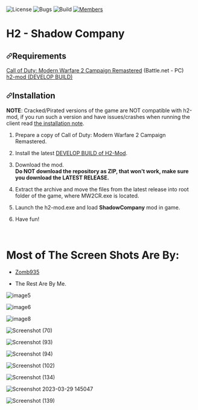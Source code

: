 ![License](https://img.shields.io/badge/license-BSD--3-orange) ![Bugs](https://img.shields.io/badge/bugs-0%20open-brightgreen) ![Build](https://img.shields.io/badge/Build-passing-brightgreen?logo=github) [![Members](https://img.shields.io/discord/750034898680807434?label=members&logo=discord&color=7289da)](https://discord.gg/CHZea8zvBG)

# H2 - Shadow Company

<h2 tabindex="-1" dir="auto"><a id="user-content-requirements" class="anchor" aria-hidden="true" href="#requirements"><svg class="octicon octicon-link" viewBox="0 0 16 16" version="1.1" width="16" height="16" aria-hidden="true"><path d="m7.775 3.275 1.25-1.25a3.5 3.5 0 1 1 4.95 4.95l-2.5 2.5a3.5 3.5 0 0 1-4.95 0 .751.751 0 0 1 .018-1.042.751.751 0 0 1 1.042-.018 1.998 1.998 0 0 0 2.83 0l2.5-2.5a2.002 2.002 0 0 0-2.83-2.83l-1.25 1.25a.751.751 0 0 1-1.042-.018.751.751 0 0 1-.018-1.042Zm-4.69 9.64a1.998 1.998 0 0 0 2.83 0l1.25-1.25a.751.751 0 0 1 1.042.018.751.751 0 0 1 .018 1.042l-1.25 1.25a3.5 3.5 0 1 1-4.95-4.95l2.5-2.5a3.5 3.5 0 0 1 4.95 0 .751.751 0 0 1-.018 1.042.751.751 0 0 1-1.042.018 1.998 1.998 0 0 0-2.83 0l-2.5 2.5a1.998 1.998 0 0 0 0 2.83Z"></path></svg></a>Requirements</h2>
<p dir="auto"><a href="https://us.shop.battle.net/en-us/product/call-of-duty-modern-warfare-2-campaign-remastered" rel="nofollow">Call of Duty: Modern Warfare 2 Campaign Remastered</a> (Battle.net - PC)<br>
<a href="https://github.com/fedddddd/h2-mod">h2-mod (DEVELOP BUILD)</a></p>
<h2 tabindex="-1" dir="auto"><a id="user-content-installation" class="anchor" aria-hidden="true" href="#installation"><svg class="octicon octicon-link" viewBox="0 0 16 16" version="1.1" width="16" height="16" aria-hidden="true"><path d="m7.775 3.275 1.25-1.25a3.5 3.5 0 1 1 4.95 4.95l-2.5 2.5a3.5 3.5 0 0 1-4.95 0 .751.751 0 0 1 .018-1.042.751.751 0 0 1 1.042-.018 1.998 1.998 0 0 0 2.83 0l2.5-2.5a2.002 2.002 0 0 0-2.83-2.83l-1.25 1.25a.751.751 0 0 1-1.042-.018.751.751 0 0 1-.018-1.042Zm-4.69 9.64a1.998 1.998 0 0 0 2.83 0l1.25-1.25a.751.751 0 0 1 1.042.018.751.751 0 0 1 .018 1.042l-1.25 1.25a3.5 3.5 0 1 1-4.95-4.95l2.5-2.5a3.5 3.5 0 0 1 4.95 0 .751.751 0 0 1-.018 1.042.751.751 0 0 1-1.042.018 1.998 1.998 0 0 0-2.83 0l-2.5 2.5a1.998 1.998 0 0 0 0 2.83Z"></path></svg></a>Installation</h2>
<p dir="auto"><strong>NOTE</strong>: Cracked/Pirated versions of the game are NOT compatible with h2-mod, if you run such a version and have issues/crashes when running the client read <a href="https://github.com/fedddddd/h2-mod#installation">the installation note</a>.</p>
<ol dir="auto">
<li>
<p dir="auto">Prepare a copy of Call of Duty: Modern Warfare 2 Campaign Remastered.</p>
</li>
<li>
<p dir="auto">Install the latest <a href="https://github.com/fedddddd/h2-mod#installation">DEVELOP BUILD of H2-Mod</a>.</p>
</li>
<li>
<p dir="auto">Download the mod.<br>
<strong>Do NOT download the repository as ZIP, that won't work, make sure you download the LATEST RELEASE.</strong></p>
</li>
<li>
<p dir="auto">Extract the archive and move the files from the latest release into root folder of the game, where MW2CR.exe is located.</p>
</li>
<li>
<p dir="auto">Launch the h2-mod.exe and load <strong>ShadowCompany</strong> mod in game.</p>
</li>
<li>
<p dir="auto">Have fun!</p>
</li>
</ol>

<br>

# Most of The Screen Shots Are By:<br>

- <a href="https://discordapp.com/users/516126717774135297"> Zomb935 </a>

- The Rest Are By Me.<br>

![image5](https://github.com/user-attachments/assets/ae9c4c33-6705-4466-90d4-fc26cdaf55ff)

![image6](https://github.com/user-attachments/assets/471d77d2-f84b-4b8c-8445-53116cacbd09)

![image8](https://github.com/user-attachments/assets/b7e088db-f01b-485a-aeb2-fb4bd080d4c0)

![Screenshot (70)](https://github.com/user-attachments/assets/5eb30149-b6ea-4e06-a481-5d737cc7f913)

![Screenshot (93)](https://github.com/user-attachments/assets/2cbbf382-4747-40e3-8a85-d4799ecb5150)

![Screenshot (94)](https://github.com/user-attachments/assets/27d0d11e-43ac-4625-8052-9a197802c2d8)

![Screenshot (102)](https://github.com/user-attachments/assets/809119f3-48b1-44ab-8250-1108ae835115)

![Screenshot (134)](https://github.com/user-attachments/assets/ef09ea16-a4f5-41f9-a9cd-017d76431c4b)

![Screenshot 2023-03-29 145047](https://github.com/user-attachments/assets/8148fe4b-69bf-470d-a1fe-20a7cc345d0c)

![Screenshot (139)](https://github.com/user-attachments/assets/b47ea15a-2444-4f71-a843-ff365a437c5b)
